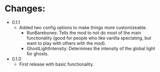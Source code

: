 # Changes:
- 0.1.1
	- Added two config options to make things more customizeable.
		- RunBarebones: Tells the mod to not do most of the main functionality (good for people who like vanilla spectating, but want to play with others with the mod).
		- GhostLightIntensity: Determines the intensity of the global light for ghosts.
- 0.1.0
	- First release with basic functionality.